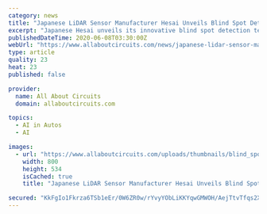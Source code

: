 ```yaml
---
category: news
title: "Japanese LiDAR Sensor Manufacturer Hesai Unveils Blind Spot Detection Technology for Self-Driving Cars"
excerpt: "Japanese Hesai unveils its innovative blind spot detection technology for self-driving cars. The company claims that its technology could “challenge’ industry leaders in the US and Europe."
publishedDateTime: 2020-06-08T03:30:00Z
webUrl: "https://www.allaboutcircuits.com/news/japanese-lidar-sensor-manufacturer-hesai-unveils-blind-spot-detection-technology-for-self-driving-cars/"
type: article
quality: 23
heat: 23
published: false

provider:
  name: All About Circuits
  domain: allaboutcircuits.com

topics:
  - AI in Autos
  - AI

images:
  - url: "https://www.allaboutcircuits.com/uploads/thumbnails/blind_spot_car.jpg"
    width: 800
    height: 534
    isCached: true
    title: "Japanese LiDAR Sensor Manufacturer Hesai Unveils Blind Spot Detection Technology for Self-Driving Cars"

secured: "KkFgIo1Fkrza6TSb1eEr/0W6ZR0w/rYvyYObLiKKYqwGMWOH/AejTtvTfqs2Xs9431mUHJDLmdFRNADwszUfc0rMOWEyvyo5cxvGMUg5A/UFZZbQvHylBLMWRwxGPCL9atwQWC6kyBFsDxQR3JpsZFytlZjKjCAygZXFGAArWSueVY73PTTSFkMLUn48TxiAehfPp/xiRK4B85OD5pDaaC1bZdVEBWgedIfJa5C8Uu0x/ezoGPtY51Gva7AcDxwmjgsPRy4n6a1nKDsbmTAv0bPLe4usePfvaMjuZA0da4rl0Ir+we9gs6qINbgeVXIotns/4CmCsDYEMCEJi5zLj1mUHMiQLRHuYuGB7vjsLnnzOv3nE1ShqLQOCAY5Ecx2Yya4ViO1IEWSF0VxDrmlGM+JLwnvz6e/JluJY4FCTVXNbUrdUDHuoQshrPwgAcqrtYsZa3FHfetFNyrX5HC61N9pDDi8FTssHJthoxg7zJY=;zUd4jI94YcMl81FtTudsJQ=="
---
```


